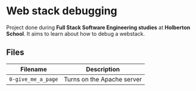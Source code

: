 # Web stack debugging
Project done during **Full Stack Software Engineering studies** at **Holberton School**. It aims to learn about how to debug a webstack.


## Files

| Filename | Description |
| -------- | ----------- |
| `0-give_me_a_page` | Turns on the Apache server |

